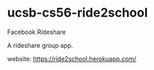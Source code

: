 # ucsb-cs56-ride2school
Facebook Rideshare

A rideshare group app.

website: https://ride2school.herokuapp.com/
